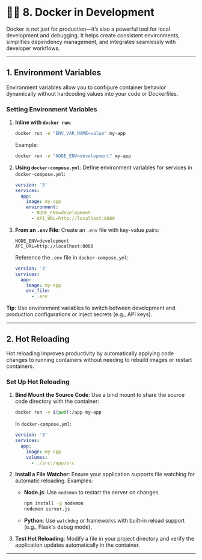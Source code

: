 ﻿# 🧑‍💻 **8. Docker in Development**

Docker is not just for production—it’s also a powerful tool for local development and debugging. It helps create consistent environments, simplifies dependency management, and integrates seamlessly with developer workflows.

---

## **1. Environment Variables**

Environment variables allow you to configure container behavior dynamically without hardcoding values into your code or Dockerfiles.

### **Setting Environment Variables**
1. **Inline with `docker run`**:
   ```bash
   docker run -e "ENV_VAR_NAME=value" my-app
   ```
   Example:
   ```bash
   docker run -e "NODE_ENV=development" my-app
   ```

2. **Using `docker-compose.yml`**:
   Define environment variables for services in `docker-compose.yml`:
   ```yaml
   version: '3'
   services:
     app:
       image: my-app
       environment:
         - NODE_ENV=development
         - API_URL=http://localhost:8080
   ```

3. **From an `.env` File**:
   Create an `.env` file with key-value pairs:
   ```plaintext
   NODE_ENV=development
   API_URL=http://localhost:8080
   ```

   Reference the `.env` file in `docker-compose.yml`:
   ```yaml
   version: '3'
   services:
     app:
       image: my-app
       env_file:
         - .env
   ```

**Tip**: Use environment variables to switch between development and production configurations or inject secrets (e.g., API keys).

---

## **2. Hot Reloading**

Hot reloading improves productivity by automatically applying code changes to running containers without needing to rebuild images or restart containers.

### **Set Up Hot Reloading**
1. **Bind Mount the Source Code**:
   Use a bind mount to share the source code directory with the container:
   ```bash
   docker run -v $(pwd):/app my-app
   ```

   In `docker-compose.yml`:
   ```yaml
   version: '3'
   services:
     app:
       image: my-app
       volumes:
         - ./src:/app/src
   ```

2. **Install a File Watcher**:
   Ensure your application supports file watching for automatic reloading. Examples:
   - **Node.js**: Use `nodemon` to restart the server on changes.
     ```bash
     npm install -g nodemon
     nodemon server.js
     ```
   - **Python**: Use `watchdog` or frameworks with built-in reload support (e.g., Flask's debug mode).

3. **Test Hot Reloading**:
   Modify a file in your project directory and verify the application updates automatically in the container.

---
